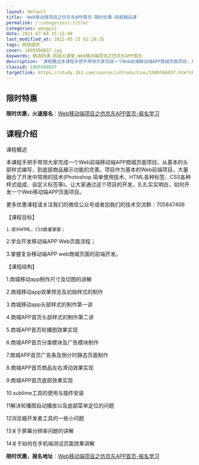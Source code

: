 ```yaml
---
layout: default
title: 'Web移动端项目之仿京东APP首页-限时优惠-网易精品课'
permalink: /:categories/:title/
categories: wangyi2
date: 2021-07-04 15:12:40
last_modified_at: 2022-05-23 02:29:25
tags: 网易提供
cover: 1005566037.jpg
keywords: 精选网课,网易云课堂,Web移动端项目之仿京东APP首页
description: '课程概述本课程手把手带领大家完成一个Web前端移动端APP商城页面项目，从基本的头部样式编写，到底部商品展示功能的完善。'
classid: 1005566037
targetlink: https://study.163.com/course/introduction/1005566037.htm?share=1&shareId=1025206652&utm_campaign=share&utm_medium=iphoneShare&utm_source=&utm_u=1025206652
---
```


## 限时特惠

**限时优惠，火速报名**：[Web移动端项目之仿京东APP首页-报名学习](https://study.163.com/course/introduction/1005566037.htm?share=1&shareId=1025206652&utm_campaign=share&utm_medium=iphoneShare&utm_source=&utm_u=1025206652)

## 课程介绍

课程概述

本课程手把手带领大家完成一个Web前端移动端APP商城页面项目，从基本的头部样式编写，到底部商品展示功能的完善。项目作为基本的Web前端项目，大量融合了开发中常用的技术(Photoshop 简单使用技术、HTML各种标签、CSS各种样式组成、自定义标签等)。让大家通过这个项目的开发，扎扎实实明白，如何开发一个Web移动端APP页面项目。

更多优惠课程请关注我们的微信公众号或者加我们的技术交流群：705847406

【课程目标】

	1.提升HTML、CSS数量掌握；

2.学会开发移动端APP Web页面流程；

3.掌握复杂移动端APP web商城页面的前端开发。

【课程结构】

1.商城移动app制作尺寸及切图的讲解 

2.商城移动app效果预览及初始样式的制作 

3.商城移动app头部样式的制作第一讲 

4.商城APP首页头部样式的制作第二讲 

5.商城APP首页轮播图效果实现 

6.商城APP首页分类模块及广告模块制作 

7.商城APP首页广告条及倒计时静态页面制作 

8.商城APP首页商品左右滑动效果实现 

9.商城APP首页底部效果实现

10.sublime工具的使用与插件安装 

11解决轮播图自动播放以及底部菜单定位的问题 

12浏览器开发者工具的一些小问题 

13关于屏幕分辨率问题的讲解 

14关于如何在手机端测试页面效果讲解

**限时优惠，报名地址**：[Web移动端项目之仿京东APP首页-报名学习](https://study.163.com/course/introduction/1005566037.htm?share=1&shareId=1025206652&utm_campaign=share&utm_medium=iphoneShare&utm_source=&utm_u=1025206652)

